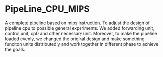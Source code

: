 # PipeLine_CPU_MIPS
A complete pipeline based on mips instruction.
To adjust the design of pipeline cpu to possible general experiments. We added forwarding unit, control unit, cp0 and other necessary unit.
Moreover, to make the pipeline loaded evenly, we changed the original design and make something funciton units distributedly and work 
together in different phase to achieve the goals.
